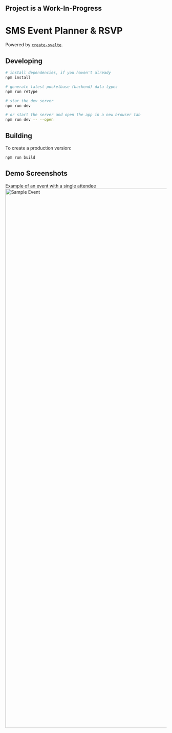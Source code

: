 ## Project is a Work-In-Progress

# SMS Event Planner & RSVP 

Powered by [`create-svelte`](https://github.com/sveltejs/kit/tree/master/packages/create-svelte).

## Developing

```bash
# install dependencies, if you haven't already
npm install 

# generate latest pocketbase (backend) data types
npm run retype

# star the dev server
npm run dev

# or start the server and open the app in a new browser tab
npm run dev -- --open
```

## Building

To create a production version:

```bash
npm run build
```

## Demo Screenshots
Example of an event with a single attendee
<img width="1680" alt="Sample Event" src="https://user-images.githubusercontent.com/16841661/233979680-1dbdcab0-c7e2-4f58-8b8e-d2895a17756e.png">
